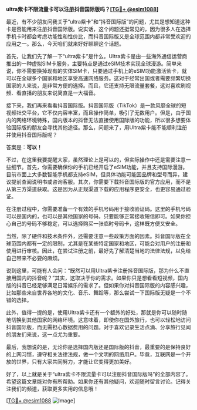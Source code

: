 **ultra紫卡不限流量卡可以注册抖音国际版吗？[[TG💪+ @esim1088](https://t.me/s/esim1088)]**

最近，有不少朋友问我关于“ultra紫卡”和“抖音国际版”的问题，尤其是想知道这种卡是否能用来注册抖音国际版。说实话，这个问题还挺常见的，因为很多人在选择手机卡时都会考虑功能性和性价比，而抖音国际版又是全球范围内都非常受欢迎的应用之一。那么，今天咱们就来好好聊聊这个话题。

首先，让我们先了解一下“ultra紫卡”是什么。Ultra紫卡是由一些海外通信运营商推出的一种虚拟SIM卡服务，主要特点是通过eSIM技术实现全球漫游。简单来说，你不需要换掉现有的实体SIM卡，只要通过手机上的eSIM功能激活紫卡，就可以在全球多个国家和地区享受高速网络服务。这对于经常出国或者需要频繁切换国家的人来说，是非常方便的选择。而且，它还支持无限流量套餐，这对喜欢刷视频、看直播的朋友来说简直是一大福音。

接下来，我们再来看看抖音国际版。抖音国际版（TikTok）是一款风靡全球的短视频社交平台，它不仅内容丰富，而且操作简单，吸引了无数用户。但是，由于国内的网络环境特殊，国内版本的抖音无法直接使用国际版的功能，所以很多想要体验国际版的朋友会寻找其他途径。那么，问题来了，用Ultra紫卡能不能顺利注册并使用抖音国际版呢？

答案是：**可以！**

不过，在这里我要提醒大家，虽然理论上是可以的，但实际操作中还是需要注意一些细节。首先，你需要确保你的手机已经开启了eSIM功能，并且支持国际漫游。目前市面上大多数智能手机都支持eSIM，但具体功能可能因品牌和型号而异，建议提前查阅说明书或咨询客服。其次，你需要下载抖音国际版的官方应用，而不是从第三方渠道获取。这是因为从正规渠道下载的应用程序更安全，也更容易通过验证。

在注册过程中，你需要准备一个有效的手机号码用于接收验证码。这里的手机号码可以是国内的，也可以是其他国家的号码，只要能够正常接收短信即可。如果你担心自己的号码不够稳定，可以选择购买一张临时号码卡，这样既方便又安全。

当然，除了硬件和技术条件外，还需要注意一些政策方面的因素。抖音国际版在全球范围内都有一定的限制，尤其是在某些特定国家和地区，可能会对用户的注册和使用进行审核。因此，在尝试注册之前，最好先了解清楚当地的法律法规，以免给自己带来不必要的麻烦。

说到这里，可能有人会问：“既然可以用Ultra紫卡注册抖音国际版，那为什么不直接用国内的抖音呢？”其实，这取决于你的需求。如果你只是想看看短视频，国内版的抖音已经足够满足日常娱乐的需求了。但如果你对抖音国际版的内容感兴趣，比如那些来自世界各地的文化、音乐、舞蹈等，那么尝试一下国际版无疑是一个不错的选择。

此外，值得一提的是，使用Ultra紫卡还有一个额外的好处，那就是你可以随时随地切换到其他国家的网络环境。这意味着，即使你在国外旅行，也可以轻松地访问抖音国际版，而无需担心数据费用的问题。对于喜欢记录生活点滴、分享旅行见闻的朋友们来说，这一点尤为重要。

最后，我想说的是，无论你是选择国内版还是国际版的抖音，最重要的是保持良好的上网习惯，遵守相关法律法规，做一个文明的网络用户。毕竟，互联网是一个开放的世界，只有大家共同努力，才能让它变得更加美好。

好了，以上就是关于“ultra紫卡不限流量卡可以注册抖音国际版吗”的全部内容了。希望这篇文章能对你有所帮助。如果你还有其他疑问，欢迎随时留言讨论。记得关注我们的频道，获取更多实用的信息哦！

[[TG💪+ @esim1088](https://t.me/s/esim1088) ![Image](https://i.postimg.cc/4NQfJmqS/Snipaste-2025-05-13-00-14-12.png)]